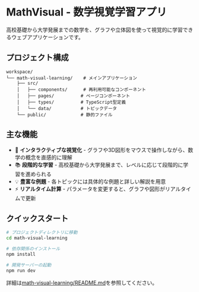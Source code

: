 # MathVisual - 数学視覚学習アプリ

高校基礎から大学発展までの数学を、グラフや立体図を使って視覚的に学習できるウェブアプリケーションです。

## プロジェクト構成

```
workspace/
└── math-visual-learning/    # メインアプリケーション
    ├── src/
    │   ├── components/      # 再利用可能なコンポーネント
    │   ├── pages/          # ページコンポーネント
    │   ├── types/          # TypeScript型定義
    │   └── data/           # トピックデータ
    └── public/             # 静的ファイル
```

## 主な機能

- 🎯 **インタラクティブな視覚化** - グラフや3D図形をマウスで操作しながら、数学の概念を直感的に理解
- 📚 **段階的な学習** - 高校基礎から大学発展まで、レベルに応じて段階的に学習を進められる
- 💡 **豊富な例題** - 各トピックには具体的な例題と詳しい解説を用意
- ⚡ **リアルタイム計算** - パラメータを変更すると、グラフや図形がリアルタイムで更新

## クイックスタート

```bash
# プロジェクトディレクトリに移動
cd math-visual-learning

# 依存関係のインストール
npm install

# 開発サーバーの起動
npm run dev
```

詳細は[math-visual-learning/README.md](./math-visual-learning/README.md)を参照してください。